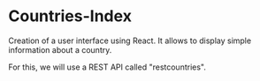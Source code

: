 # Countries-Index


Creation of a user interface using React.
It allows to display simple information about a country.

For this, we will use a REST API
called "restcountries".
